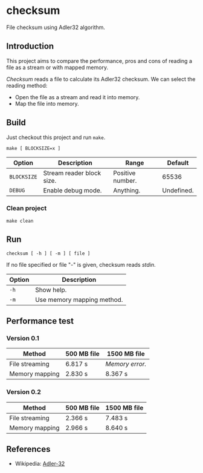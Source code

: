 # checksum
File checksum using Adler32 algorithm.

## Introduction

This project aims to compare the performance, pros and cons of reading a file as a stream or with mapped memory.

*Checksum* reads a file to calculate its Adler32 checksum. We can select the reading method:

- Open the file as a stream and read it into memory.
- Map the file into memory.

## Build

Just checkout this project and run `make`.

```
make [ BLOCKSIZE=x ]
```

|Option|Description|Range|Default|
|---|---|---|---|
|`BLOCKSIZE`|Stream reader block size.|Positive number.|65536|
|`DEBUG`|Enable debug mode.|Anything.|Undefined.|

### Clean project

```
make clean
```

## Run

```
checksum [ -h ] [ -m ] [ file ]
```

If no file specified or file "-" is given, checksum reads _stdin_.

|Option|Description|
|---|---|
|`-h`|Show help.|
|`-m`|Use memory mapping method.|

## Performance test

### Version 0.1

|Method|500 MB file|1500 MB file|
|---|---|---|
|File streaming|6.817 s|_Memory error._|
|Memory mapping|2.830 s|8.367 s|

### Version 0.2

|Method|500 MB file|1500 MB file|
|---|---|---|
|File streaming|2.366 s|7.483 s|
|Memory mapping|2.966 s|8.640 s|

## References

- Wikipedia: [Adler-32](https://en.wikipedia.org/wiki/Adler-32)
